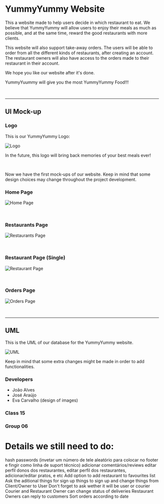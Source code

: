 # YummyYummy Website

This a website made to help users decide in which restaurant to eat. We believe that YummyYummy will allow users to enjoy their meals as much as possible, and at the same time, reward the good restaurants with more clients.

This website will also support take-away orders. The users will be able to order from all the different kinds of restaurants, after creating an account. The restaurant owners will also have access to the orders made to their restaurant in their account.

We hope you like our website after it's done.

YummyYuummy will give you the most YummyYummy Food!!!

<br>

---

## UI Mock-up

### Logo
This is our YummyYummy Logo:

![Logo](images/Logo/YummyLogoTransparentBg.png)

In the future, this logo will bring back memories of your best meals ever!

<br>

Now we have the first mock-ups of our website. Keep in mind that some design choices may change throughout the project development.

### Home Page

![Home Page](images/UI_Mock-up/HomePage.png)

<br>

### Restaurants Page

![Restaurants Page](images/UI_Mock-up/RestaurantsPage.png)

<br>

### Restaurant Page (Single)

![Restaurant Page](images/UI_Mock-up/RestaurantPage.png)

<br>


### Orders Page

![Orders Page](images/UI_Mock-up/OrdersPage.png)

<br>


---

## UML

This is the UML of our database for the YummyYummy website.

![UML](images/Development/YummyUML.jpg)

Keep in mind that some extra changes might be made in order to add functionalities.

### Developers

- João Alves
- José Araújo
- Eva Carvalho (design of images)

### Class 15
### Group 06



# Details we still need to do:

hash passwords
(invetar um número de tele aleatório para colocar no footer e fingir como linha de suport técnico)
adicionar comentários/reviews
editar perfil
donos dos restaurantes, editar perfil dos restaurantes, adicionar/editar pratos, e etc
Add option to add restaurant to favourites list
Ask the aditional things for sign up things to sign up and change things from Client/Owner to User
Don't forget to ask wether it will be user or courier
Courier and Restaurant Owner can change status of deliveries
Restaurant Owners can reply to customers
Sort orders according to date
